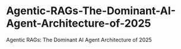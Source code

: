 # Agentic-RAGs-The-Dominant-AI-Agent-Architecture-of-2025
Agentic RAGs: The Dominant AI Agent Architecture of 2025
